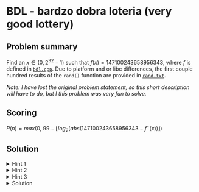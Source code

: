 
# BDL - bardzo dobra loteria (very good lottery)

## Problem summary

Find an $x \in \left(0, 2^{32}-1\right)$ such that $f\left(x\right) = 147100243658956343$, where $f$ is defined in [`bdl.cpp`](bdl.cpp).
Due to platform and or libc differences, the first couple hundred results of the `rand()` function are provided in [`rand.txt`](rand.txt).

*Note: I have lost the original problem statement, so this short description will have to do, but I this problem was very fun to solve.*

## Scoring

$P(n) = max\left(0,\ 99 - \bigg\lfloor log_2 \big ( abs\left( 147100243658956343 - f^\star(x)\right) \bigg\rfloor\right)$ 

## Solution

<details>
<summary>Hint 1</summary>

The `rand()` function is always seeded with the same number.

</details>

<details>
<summary>Hint 2</summary>
Maybe we could think of the 

```cpp
    for (ull i = 2; i <= 100000000; i++)
    {
        in = ((i % 2) ? in * i : in + i) % mod2;
        if (i % 10000000 == 0)
            s2 ^= in;
    }
```

loop in terms on how it'd act on a 1st degree polynomial ?
</details>

<details>
<summary>Hint 3</summary>
Think about how many bits are changed at most in this operation.

```cpp
	s2 ^= ((ull)1 << i) * c(s2, i);
``` 

</details>

<details>
<summary>Solution</summary>

- Precompute the for loop with the `rand()` function.
- Simulate the 2 big for loops while treating the `in` variable as `x` in a 1st deg. polynomial, such that:  
	$\quad \mathbf{if}$ $2\ |\ i\\$
	$\quad \quad\left(ax + b\right) \mapsto \left(ax + b + i\right)\\$
	$\quad \mathbf{else}$  
	$\quad \quad\left(ax + b\right) \mapsto \left(iax + ib\right)\\$
- When reversing the xor functions, you can just check if both cases when $i$-th bit is $1$ or $0$.  
	$\quad b := x \oplus \left(1 \ll i \right)\\$
	$\quad \mathbf{if}\ x = \left(b\ \oplus\ \left(1\gg i \right)\right) * c\left(b, i\right)\\$
	$\quad \quad x \leftarrow b\\$
	This leaves us with just the xor-shifts from step 2 which you can either compute by hand in $O\left(1\right)$ using inverse modulo or just iterating over the whole domain and computing the now optimized function for every possible input, which should still take less than an hour in the worst case. *(the CUDA version runs in less than a minute on my RTX 2080)*

</details>
